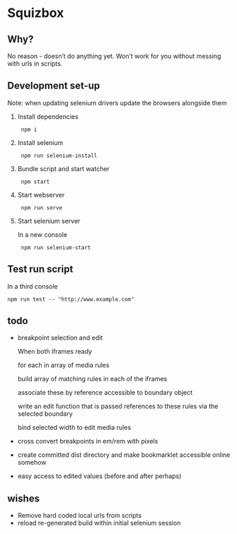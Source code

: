 # Squizbox

## Why?

No reason - doesn’t do anything yet.
Won’t work for you without messing with urls in scripts.

## Development set-up

Note: when updating selenium drivers update the browsers alongside them

1. Install dependencies

		npm i

2. Install selenium

		npm run selenium-install

3. Bundle script and start watcher

		npm start

4. Start webserver

		npm run serve

5. Start selenium server

	In a new console

		npm run selenium-start


## Test run script

In a third console

	npm run test -- "http://www.example.com"

## todo

- breakpoint selection and edit

	When both iframes ready

	for each in array of media rules

	build array of matching rules in each of the iframes

	associate these by reference accessible to boundary object

	write an edit function that is passed references to these rules via the selected boundary

	bind selected width to edit media rules

- cross convert breakpoints in em/rem with pixels

- create committed dist directory and make bookmarklet accessible online somehow

- easy access to edited values (before and after perhaps)

## wishes

- Remove hard coded local urls from scripts
- reload re-generated build within initial selenium session
